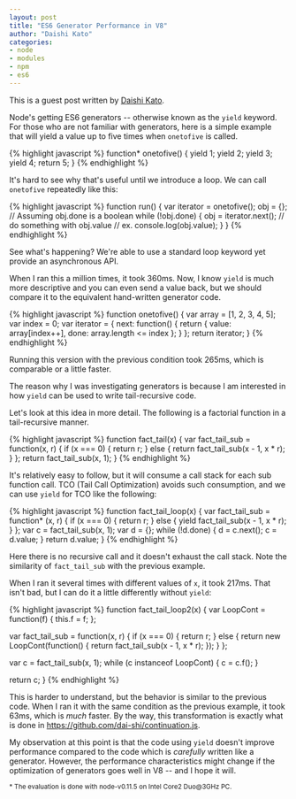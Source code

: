 ```yaml
---
layout: post
title: "ES6 Generator Performance in V8"
author: "Daishi Kato"
categories: 
- node
- modules
- npm
- es6
---
```


<div class="intro">
This is a guest post written by <a href="https://github.com/dai-shi">Daishi Kato</a>.
</div>

Node's getting ES6 generators -- otherwise known as the `yield` keyword. For those who are not familiar with generators, here is a simple example that will yield a value up to five times when `onetofive` is called.

{% highlight javascript %}
function* onetofive() {
  yield 1;
  yield 2;
  yield 3;
  yield 4;
  return 5;
}
{% endhighlight %}

It's hard to see why that's useful until we introduce a loop.  We can call `onetofive` repeatedly like this:

{% highlight javascript %}
function run() {
  var iterator = onetofive();
  obj = {};
  // Assuming obj.done is a boolean
  while (!obj.done) {
    obj = iterator.next();
    // do something with obj.value
    // ex. console.log(obj.value);
  }
}
{% endhighlight %}

See what's happening? We're able to use a standard loop keyword yet provide an asynchronous API.

When I ran this a million times, it took 360ms.  Now, I know `yield` is much more descriptive and you can even send a value back, but we should compare it to the equivalent hand-written generator code.

{% highlight javascript %}
function onetofive() {
  var array = [1, 2, 3, 4, 5];
  var index = 0;
  var iterator = {
    next: function() {
      return { value: array[index++], done: array.length <= index };
    }
  };
  return iterator;
}
{% endhighlight %}

Running this version with the previous condition took 265ms, which is comparable or a little faster.

The reason why I was investigating generators is because I am interested in how `yield` can be used to write tail-recursive code.

Let's look at this idea in more detail. The following is a factorial function in a tail-recursive manner.

{% highlight javascript %}
function fact_tail(x) {
  var fact_tail_sub = function(x, r) {
    if (x === 0) {
      return r;
    } else {
      return fact_tail_sub(x - 1, x * r);
    }
  };
  return fact_tail_sub(x, 1);
}
{% endhighlight %}

It's relatively easy to follow, but it will consume a call stack for each sub function call.  TCO (Tail Call Optimization) avoids such consumption, and we can use `yield` for TCO like the following:

{% highlight javascript %}
function fact_tail_loop(x) {
  var fact_tail_sub = function* (x, r) {
    if (x === 0) {
      return r;
    } else {
      yield fact_tail_sub(x - 1, x * r);
    }
  };
  var c = fact_tail_sub(x, 1);
  var d = {};
  while (!d.done) {
    d = c.next();
    c = d.value;
  }
  return d.value;
}
{% endhighlight %}

Here there is no recursive call and it doesn't exhaust the call stack.  Note the similarity of `fact_tail_sub` with the previous example.

When I ran it several times with different values of `x`, it took 217ms.  That isn't bad, but I can do it a little differently without `yield`:

{% highlight javascript %}
function fact_tail_loop2(x) {
  var LoopCont = function(f) {
    this.f = f;
  };

  var fact_tail_sub = function(x, r) {
    if (x === 0) {
      return r;
    } else {
      return new LoopCont(function() {
        return fact_tail_sub(x - 1, x * r);
      });
    }
  };

  var c = fact_tail_sub(x, 1);
  while (c instanceof LoopCont) {
    c = c.f();
  }

  return c;
}
{% endhighlight %}

This is harder to understand, but the behavior is similar to the previous code.  When I ran it with the same condition as the previous example, it took 63ms, which is _much_ faster.  By the way, this transformation is exactly what is done in <https://github.com/dai-shi/continuation.js>.

My observation at this point is that the code using `yield` doesn't improve performance compared to the code which is _carefully_ written like a generator.  However, the performance characteristics might change if the optimization of generators goes well in V8 -- and I hope it will.

<small>* The evaluation is done with node-v0.11.5 on Intel Core2 Duo@3GHz PC.</small>
